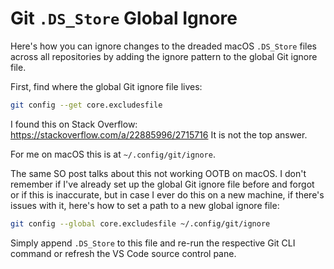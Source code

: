 # Git `.DS_Store` Global Ignore

Here's how you can ignore changes to the dreaded macOS `.DS_Store` files across
all repositories by adding the ignore pattern to the global Git ignore file.

First, find where the global Git ignore file lives:

```sh
git config --get core.excludesfile
```

I found this on Stack Overflow: https://stackoverflow.com/a/22885996/2715716
It is not the top answer.

For me on macOS this is at `~/.config/git/ignore`.

The same SO post talks about this not working OOTB on macOS.
I don't remember if I've already set up the global Git ignore file before and
forgot or if this is inaccurate, but in case I ever do this on a new machine, if
there's issues with it, here's how to set a path to a new global ignore file:

```sh
git config --global core.excludesfile ~/.config/git/ignore
```

Simply append `.DS_Store` to this file and re-run the respective Git CLI command
or refresh the VS Code source control pane.
